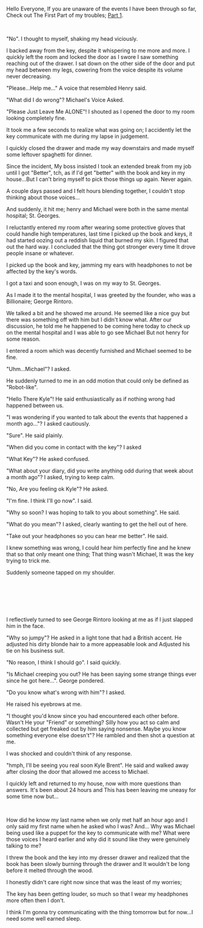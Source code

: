 Hello Everyone, If you are unaware of the events I have been through so far, Check out The First Part of my troubles;  [Part 1](https://www.reddit.com/r/nosleep/comments/156ypar/i_stole_a_book_from_one_of_my_clients_it_drove_my/).  


&#x200B;

"No". I thought to myself, shaking my head viciously. 

I backed away from the key, despite it whispering to me more and more. I quickly left the room and locked the door as I swore I saw something reaching out of the drawer. I sat down on the other side of the door and put my head between my legs, cowering from the voice despite its volume never decreasing.

"Please...Help me..." A voice that resembled Henry said.

"What did I do wrong"? Michael's Voice Asked.  


"Please Just Leave Me ALONE"! I shouted as I opened the door to my room looking completely fine.

It took me a few seconds to realize what was going on; I accidently let the key communicate with me during my lapse in judgement.

I quickly closed the drawer and made my way downstairs and made myself some leftover spaghetti for dinner.

Since the incident, My boss insisted I took an extended break from my job until I got "Better", tch, as if I'd get "better" with the book and key in my house...But I can't bring myself to pick those things up again. Never again.

A couple days passed and I felt hours blending together, I couldn't stop thinking about those voices...

And suddenly, it hit me; henry and Michael were both in the same mental hospital; St. Georges.

I reluctantly entered my room after wearing some protective gloves that could handle high temperatures, last time I picked up the book and keys, it had started oozing out a reddish liquid that burned my skin. I figured that out the hard way. I concluded that the thing got stronger every time It drove people insane or whatever.

I picked up the book and key, jamming my ears with headphones to not be affected by the key's words.

I got a taxi and soon enough, I was on my way to St. Georges.

As I made it to the mental hospital, I was greeted by the founder, who was a Billionaire; George Rintoro.

We talked a bit and he showed me around. He seemed like a nice guy but there was something off with him but I didn't know what. After our discussion, he told me he happened to be coming here today to check up on the mental hospital and I was able to go see Michael But not henry for some reason.

I entered a room which was decently furnished and Michael seemed to be fine.

"Uhm...Michael"? I asked.

He suddenly turned to me in an odd motion that could only be defined as "Robot-like".

"Hello There Kyle"! He said enthusiastically as if nothing wrong had happened between us.

"I was wondering if you wanted to talk about the events that happened a month ago..."? I asked cautiously.

"Sure". He said plainly.

"When did you come in contact with the key"? I asked

"What Key"? He asked confused.

"What about your diary, did you write anything odd during that week about a month ago"? I asked, trying to keep calm.

"No, Are you feeling ok Kyle"? He asked.

"I'm fine. I think I'll go now". I said.

"Why so soon? I was hoping to talk to you about something". He said.

"What do you mean"? I asked, clearly wanting to get the hell out of here.

"Take out your headphones so you can hear me better". He said.

I knew something was wrong, I could hear him perfectly fine and he knew that so that only meant one thing; That thing wasn't Michael, It was the key trying to trick me.

Suddenly someone tapped on my shoulder. 

&#x200B;

&#x200B;

&#x200B;

I reflectively turned to see George Rintoro looking at me as if I just slapped him in the face.

"Why so jumpy"? He asked in a light tone that had a British accent. He adjusted his dirty blonde hair to a more appeasable look and Adjusted his tie on his business suit.

"No reason, I think I should go". I said quickly.

"Is Michael creeping you out? He has been saying some strange things ever since he got here...". George pondered.

"Do you know what's wrong with him"? I asked.

He raised his eyebrows at me.

"I thought you'd know since you had encountered each other before. Wasn't He your "Friend" or something? Silly how you act so calm and collected but get freaked out by him saying nonsense. Maybe you know something everyone else doesn't"? He rambled and then shot a question at me.

I was shocked and couldn't think of any response.

"hmph, I'll be seeing you real soon Kyle Brent". He said and walked away after closing the door that allowed me access to Michael.  


I quickly left and returned to my house, now with more questions than answers. It's been about 24 hours and This has been leaving me uneasy for some time now but...

&#x200B;

How did he know my last name when we only met half an hour ago and I only said my first name when he asked who I was? And... Why was Michael being used like a puppet for the key to communicate with me? What were those voices I heard earlier and why did it sound like they were genuinely talking to me?

I threw the book and the key into my dresser drawer and realized that the book has been slowly burning through the drawer and It wouldn't be long before it melted through the wood. 

I honestly didn't care right now since that was the least of my worries;

The key has been getting louder, so much so that I wear my headphones more often then I don't.

I think I'm gonna try communicating with the thing tomorrow but for now...I need some well earned sleep.